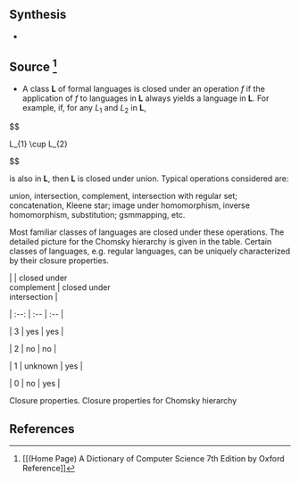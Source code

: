 ## Synthesis
- 
## Source [^1]
- A class $\boldsymbol{L}$ of formal languages is closed under an operation $f$ if the application of $f$ to languages in $\boldsymbol{L}$ always yields a language in $\boldsymbol{L}$. For example, if, for any $L_{1}$ and $L_{2}$ in $\boldsymbol{L}$,

  

$$

L_{1} \cup L_{2}

$$

  

is also in $\boldsymbol{L}$, then $\boldsymbol{L}$ is closed under union. Typical operations considered are:

union, intersection, complement, intersection with regular set; concatenation, Kleene star; image under homomorphism, inverse homomorphism, substitution; gsmmapping, etc.

  

Most familiar classes of languages are closed under these operations. The detailed picture for the Chomsky hierarchy is given in the table. Certain classes of languages, e.g. regular languages, can be uniquely characterized by their closure properties.

  

| | closed under <br> complement | closed under <br> intersection |

| :--: | :-- | :-- |

| 3 | yes | yes |

| 2 | no | no |

| 1 | unknown | yes |

| 0 | no | yes |

  

Closure properties. Closure properties for Chomsky hierarchy
## References

[^1]: [[(Home Page) A Dictionary of Computer Science 7th Edition by Oxford Reference]]
